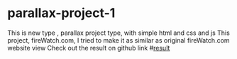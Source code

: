 # parallax-project-1
This is new type , parallax project type, with simple html and css and js
This project, fireWatch.com, I tried to make it as similar as original fireWatch.com website view
Check out the result on github link #[result](https://atul-mandavkar.github.io/parallax-project-1/)
